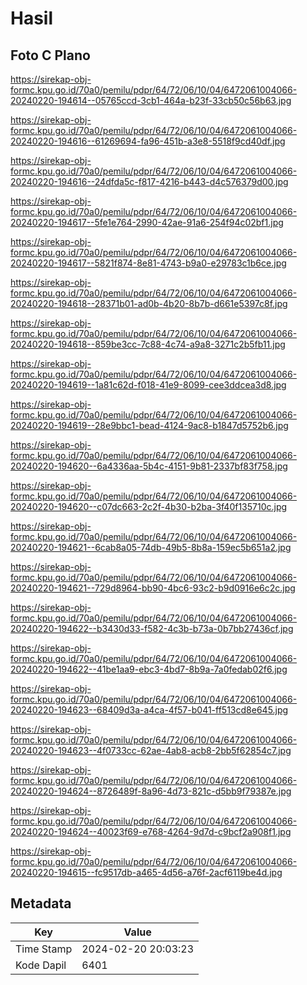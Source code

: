 # Hasil

## Foto C Plano

https://sirekap-obj-formc.kpu.go.id/70a0/pemilu/pdpr/64/72/06/10/04/6472061004066-20240220-194614--05765ccd-3cb1-464a-b23f-33cb50c56b63.jpg

https://sirekap-obj-formc.kpu.go.id/70a0/pemilu/pdpr/64/72/06/10/04/6472061004066-20240220-194616--61269694-fa96-451b-a3e8-5518f9cd40df.jpg

https://sirekap-obj-formc.kpu.go.id/70a0/pemilu/pdpr/64/72/06/10/04/6472061004066-20240220-194616--24dfda5c-f817-4216-b443-d4c576379d00.jpg

https://sirekap-obj-formc.kpu.go.id/70a0/pemilu/pdpr/64/72/06/10/04/6472061004066-20240220-194617--5fe1e764-2990-42ae-91a6-254f94c02bf1.jpg

https://sirekap-obj-formc.kpu.go.id/70a0/pemilu/pdpr/64/72/06/10/04/6472061004066-20240220-194617--5821f874-8e81-4743-b9a0-e29783c1b6ce.jpg

https://sirekap-obj-formc.kpu.go.id/70a0/pemilu/pdpr/64/72/06/10/04/6472061004066-20240220-194618--28371b01-ad0b-4b20-8b7b-d661e5397c8f.jpg

https://sirekap-obj-formc.kpu.go.id/70a0/pemilu/pdpr/64/72/06/10/04/6472061004066-20240220-194618--859be3cc-7c88-4c74-a9a8-3271c2b5fb11.jpg

https://sirekap-obj-formc.kpu.go.id/70a0/pemilu/pdpr/64/72/06/10/04/6472061004066-20240220-194619--1a81c62d-f018-41e9-8099-cee3ddcea3d8.jpg

https://sirekap-obj-formc.kpu.go.id/70a0/pemilu/pdpr/64/72/06/10/04/6472061004066-20240220-194619--28e9bbc1-bead-4124-9ac8-b1847d5752b6.jpg

https://sirekap-obj-formc.kpu.go.id/70a0/pemilu/pdpr/64/72/06/10/04/6472061004066-20240220-194620--6a4336aa-5b4c-4151-9b81-2337bf83f758.jpg

https://sirekap-obj-formc.kpu.go.id/70a0/pemilu/pdpr/64/72/06/10/04/6472061004066-20240220-194620--c07dc663-2c2f-4b30-b2ba-3f40f135710c.jpg

https://sirekap-obj-formc.kpu.go.id/70a0/pemilu/pdpr/64/72/06/10/04/6472061004066-20240220-194621--6cab8a05-74db-49b5-8b8a-159ec5b651a2.jpg

https://sirekap-obj-formc.kpu.go.id/70a0/pemilu/pdpr/64/72/06/10/04/6472061004066-20240220-194621--729d8964-bb90-4bc6-93c2-b9d0916e6c2c.jpg

https://sirekap-obj-formc.kpu.go.id/70a0/pemilu/pdpr/64/72/06/10/04/6472061004066-20240220-194622--b3430d33-f582-4c3b-b73a-0b7bb27436cf.jpg

https://sirekap-obj-formc.kpu.go.id/70a0/pemilu/pdpr/64/72/06/10/04/6472061004066-20240220-194622--41be1aa9-ebc3-4bd7-8b9a-7a0fedab02f6.jpg

https://sirekap-obj-formc.kpu.go.id/70a0/pemilu/pdpr/64/72/06/10/04/6472061004066-20240220-194623--68409d3a-a4ca-4f57-b041-ff513cd8e645.jpg

https://sirekap-obj-formc.kpu.go.id/70a0/pemilu/pdpr/64/72/06/10/04/6472061004066-20240220-194623--4f0733cc-62ae-4ab8-acb8-2bb5f62854c7.jpg

https://sirekap-obj-formc.kpu.go.id/70a0/pemilu/pdpr/64/72/06/10/04/6472061004066-20240220-194624--8726489f-8a96-4d73-821c-d5bb9f79387e.jpg

https://sirekap-obj-formc.kpu.go.id/70a0/pemilu/pdpr/64/72/06/10/04/6472061004066-20240220-194624--40023f69-e768-4264-9d7d-c9bcf2a908f1.jpg

https://sirekap-obj-formc.kpu.go.id/70a0/pemilu/pdpr/64/72/06/10/04/6472061004066-20240220-194615--fc9517db-a465-4d56-a76f-2acf6119be4d.jpg


## Metadata

| Key        | Value               |
| ---------- | ------------------- |
| Time Stamp | 2024-02-20 20:03:23 |
| Kode Dapil | 6401                |



